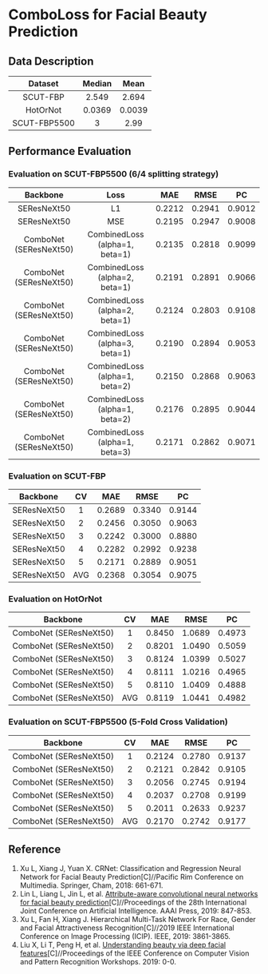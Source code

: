 # ComboLoss for Facial Beauty Prediction

## Data Description
| Dataset | Median | Mean |
| :---: | :---: | :---: |
| SCUT-FBP | 2.549 | 2.694 |
| HotOrNot | 0.0369 | 0.0039 |
| SCUT-FBP5500 | 3 | 2.99 |


## Performance Evaluation
### Evaluation on SCUT-FBP5500 (6/4 splitting strategy)
| Backbone | Loss | MAE | RMSE | PC |
| :---: | :---: | :---: | :---: | :---: |
| SEResNeXt50 | L1 | 0.2212 | 0.2941 | 0.9012 |
| SEResNeXt50 | MSE | 0.2195 | 0.2947 | 0.9008 |
| ComboNet (SEResNeXt50) | CombinedLoss (alpha=1, beta=1) | 0.2135 | 0.2818 | 0.9099 |
| ComboNet (SEResNeXt50)  | CombinedLoss (alpha=2, beta=1) | 0.2191 | 0.2891 | 0.9066 |
| ComboNet (SEResNeXt50)  | CombinedLoss (alpha=2, beta=1) | 0.2124 | 0.2803 | 0.9108 |
| ComboNet (SEResNeXt50)  | CombinedLoss (alpha=3, beta=1) | 0.2190 | 0.2894 | 0.9053 |
| ComboNet (SEResNeXt50)  | CombinedLoss (alpha=1, beta=2) | 0.2150 | 0.2868 | 0.9063 |
| ComboNet (SEResNeXt50)  | CombinedLoss (alpha=1, beta=2) | 0.2176 | 0.2895 | 0.9044 |
| ComboNet (SEResNeXt50)  | CombinedLoss (alpha=1, beta=3) | 0.2171 | 0.2862 | 0.9071 |

### Evaluation on SCUT-FBP
| Backbone | CV | MAE | RMSE | PC |
| :---: | :---: | :---: | :---: | :---: |
| SEResNeXt50 | 1 | 0.2689 | 0.3340 | 0.9144 |
| SEResNeXt50 | 2 | 0.2456 | 0.3050 | 0.9063 |
| SEResNeXt50 | 3 | 0.2242 | 0.3000 | 0.8880 |
| SEResNeXt50 | 4 | 0.2282 | 0.2992 | 0.9238 |
| SEResNeXt50 | 5 | 0.2171 | 0.2889 | 0.9051 |
| SEResNeXt50 | AVG | 0.2368 | 0.3054 | 0.9075 |

### Evaluation on HotOrNot
| Backbone | CV | MAE | RMSE | PC |
| :---: | :---: | :---: | :---: | :---: |
| ComboNet (SEResNeXt50) | 1 | 0.8450 | 1.0689 | 0.4973 |
| ComboNet (SEResNeXt50) | 2 | 0.8201 | 1.0490 | 0.5059 |
| ComboNet (SEResNeXt50) | 3 | 0.8124 | 1.0399 | 0.5027 |
| ComboNet (SEResNeXt50) | 4 | 0.8111 | 1.0216 | 0.4965 |
| ComboNet (SEResNeXt50) | 5 | 0.8110 | 1.0409 | 0.4888 |
| ComboNet (SEResNeXt50) | AVG | 0.8119 | 1.0441 | 0.4982 |


### Evaluation on SCUT-FBP5500 (5-Fold Cross Validation)
| Backbone | CV | MAE | RMSE | PC |
| :---: | :---: | :---: | :---: | :---: |
| ComboNet (SEResNeXt50)  | 1 | 0.2124 | 0.2780 | 0.9137 |
| ComboNet (SEResNeXt50)  | 2 | 0.2121 | 0.2842 | 0.9105 |
| ComboNet (SEResNeXt50)  | 3 | 0.2056 | 0.2745 | 0.9194 |
| ComboNet (SEResNeXt50)  | 4 | 0.2037 | 0.2708 | 0.9199 |
| ComboNet (SEResNeXt50)  | 5 | 0.2011 | 0.2633 | 0.9237 |
| ComboNet (SEResNeXt50)  | AVG | 0.2170 | 0.2742 | 0.9177 |


## Reference
1. Xu L, Xiang J, Yuan X. CRNet: Classification and Regression Neural Network for Facial Beauty Prediction[C]//Pacific Rim Conference on Multimedia. Springer, Cham, 2018: 661-671.
2. Lin L, Liang L, Jin L, et al. [Attribute-aware convolutional neural networks for facial beauty prediction](https://www.ijcai.org/proceedings/2019/0119.pdf)[C]//Proceedings of the 28th International Joint Conference on Artificial Intelligence. AAAI Press, 2019: 847-853.
3. Xu L, Fan H, Xiang J. Hierarchical Multi-Task Network For Race, Gender and Facial Attractiveness Recognition[C]//2019 IEEE International Conference on Image Processing (ICIP). IEEE, 2019: 3861-3865.
4. Liu X, Li T, Peng H, et al. [Understanding beauty via deep facial features](http://openaccess.thecvf.com/content_CVPRW_2019/papers/AMFG/Liu_Understanding_Beauty_via_Deep_Facial_Features_CVPRW_2019_paper.pdf)[C]//Proceedings of the IEEE Conference on Computer Vision and Pattern Recognition Workshops. 2019: 0-0.